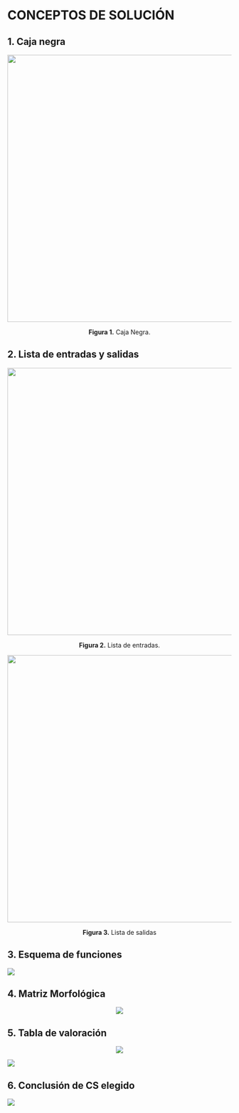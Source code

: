 <h1>CONCEPTOS DE SOLUCIÓN</h1>
<h2>1. Caja negra</h2>

<p align="center"><img src ="https://github.com/SebastianSilvaSC/Fundamento-Grupo_5/blob/main/Proyecto/Imagenes/D_CAJANEGRA.jpg" width="600px"></p>

<p align="center"><strong>Figura 1.</strong> Caja Negra.</p>

<h2>2. Lista de entradas y salidas</h2>
<p align="center"><img src ="https://github.com/SebastianSilvaSC/Fundamento-Grupo_5/blob/main/Proyecto/Imagenes/D_LENTRADAS.jpg" width="600px"></p>

<p align="center"><strong>Figura 2.</strong> Lista de entradas.</p>

<p align="center"><img src ="https://github.com/SebastianSilvaSC/Fundamento-Grupo_5/blob/main/Proyecto/Imagenes/D_LSALIDAS.jpg" width="600px"></p>

<p align="center"><strong>Figura 3.</strong> Lista de salidas</p>

<h2>3. Esquema de funciones</h2>

![](https://github.com/SebastianSilvaSC/Fundamento-Grupo_5/blob/main/Proyecto/Imagenes/D_ESQUEMA.jpg)

<h2>4. Matriz Morfológica</h2>

<p align = "center"><img src="https://github.com/SebastianSilvaSC/Fundamento-Grupo_5/blob/main/Proyecto/Imagenes/D_Matriz_morfologíca.jpeg"></p>

<h2>5. Tabla de valoración</h2>

<p align = "center"><img src="https://github.com/SebastianSilvaSC/Fundamento-Grupo_5/blob/main/Proyecto/Imagenes/D_VALORES.png"></p>

![](https://github.com/SebastianSilvaSC/Fundamento-Grupo_5/blob/main/Proyecto/Imagenes/D_tabla.jpg)

<h2>6. Conclusión de CS elegido</h2>

![](https://github.com/SebastianSilvaSC/Fundamento-Grupo_5/blob/main/Proyecto/Imagenes/D_Conclusión.jpg)
